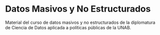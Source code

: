# Datos Masivos y No Estructurados

Material del curso de datos masivos y no estructurados de la diplomatura de Ciencia de Datos aplicada a políticas públicas de la UNAB.
